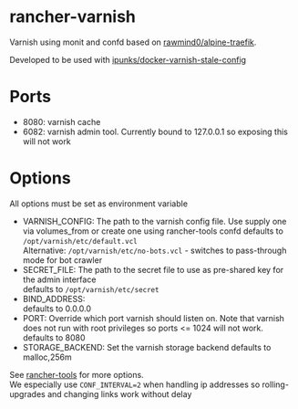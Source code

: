 # rancher-varnish
Varnish using monit and confd based on [rawmind0/alpine-traefik](https://github.com/rawmind0/alpine-traefik).

Developed to be used with [ipunks/docker-varnish-stale-config](https://github.com/ipunkt/docker-varnish-stale-config)

# Ports
- 8080: varnish cache
- 6082: varnish admin tool. Currently bound to 127.0.0.1 so exposing this will not work

# Options
All options must be set as environment variable
- VARNISH_CONFIG: The path to the varnish config file. Use supply one via volumes_from or 
  create one using rancher-tools confd 
  defaults to `/opt/varnish/etc/default.vcl`  
  Alternative: `/opt/varnish/etc/no-bots.vcl` - switches to pass-through mode for bot crawler
- SECRET_FILE: The path to the secret file to use as pre-shared key for the admin interface  
  defaults to `/opt/varnish/etc/secret`
- BIND_ADDRESS:   
  defaults to 0.0.0.0
- PORT: Override which port varnish should listen on. Note that varnish does not
  run with root privileges so ports <= 1024 will not work.  
  defaults to 8080
- STORAGE_BACKEND: Set the varnish storage backend
  defaults to malloc,256m
  
See [rancher-tools](https://github.com/rawmind0/rancher-tools) for more options.  
We especially use `CONF_INTERVAL=2` when handling ip addresses so rolling-upgrades and changing links work without delay
